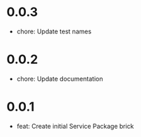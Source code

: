 # 0.0.3

- chore: Update test names

# 0.0.2

- chore: Update documentation

# 0.0.1

- feat: Create initial Service Package brick
